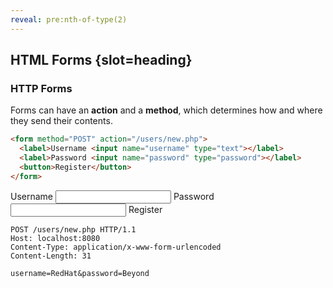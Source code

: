 ```yaml
---
reveal: pre:nth-of-type(2)
---
```

## HTML Forms {slot=heading}

### HTTP Forms

Forms can have an **action** and a **method**, which determines how and where 
they send their contents.

<div style="position:relative">

```html
<form method="POST" action="/users/new.php">
  <label>Username <input name="username" type="text"></label>
  <label>Password <input name="password" type="password"></label>
  <button>Register</button>
</form>
```

<form method="POST" action="/users/new.php"
      onsubmit="return !!deck.forward();">
  <label>Username <input name="username" type="text"></label>
  <label>Password <input name="password" type="password"></label>
  <rh-button>Register</rh-button>
</form>

```http
POST /users/new.php HTTP/1.1
Host: localhost:8080
Content-Type: application/x-www-form-urlencoded
Content-Length: 31

username=RedHat&password=Beyond
```

</div>

